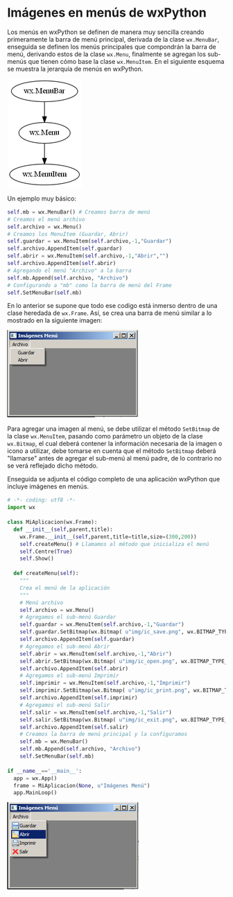 # Imágenes en menús de wxPython

Los menús en wxPython se definen de manera muy sencilla creando primeramente la barra de menú principal, 
derivada de la clase `wx.MenuBar`, enseguida se definen los menús principales que compondrán la barra de menú, derivando 
estos de la clase `wx.Menu`, finalmente se agregan los sub-menús que tienen cómo base la clase `wx.MenuItem`.
En el siguiente esquema se muestra la jerarquía de menús en wxPython.

![Jerarquía menús wxPython](img/wxmenu.png)

Un ejemplo muy básico:

```python
self.mb = wx.MenuBar() # Creamos barra de menú
# Creamos el menú archivo
self.archivo = wx.Menu()
# Creamos los MenuItem (Guardar, Abrir)
self.guardar = wx.MenuItem(self.archivo,-1,"Guardar")
self.archivo.AppendItem(self.guardar)
self.abrir = wx.MenuItem(self.archivo,-1,"Abrir","")
self.archivo.AppendItem(self.abrir)
# Agregando el menú "Archivo" a la barra
self.mb.Append(self.archivo, "Archivo")
# Configurando a "mb" como la barra de menú del Frame
self.SetMenuBar(self.mb)
```

En lo anterior se supone que todo ese codigo está inmerso dentro de una clase heredada de `wx.Frame`. Así, se crea una barra 
de menú similar a lo mostrado en la siguiente imagen:

![Imágenes en un menú wxPython](img/img1.png)

Para agregar una imagen al menú, se debe utilizar el método `SetBitmap` de la clase `wx.MenuItem`, pasando como parámetro 
un objeto de la clase `wx.Bitmap`, el cual deberá contener la información necesaria de la imagen o icono a utilizar, 
debe tomarse en cuenta que el método `SetBitmap` deberá "llamarse" antes de agregar el sub-menú al menú padre, de 
lo contrario no se verá reflejado dicho método.

Enseguida se adjunta el código completo de una aplicación wxPython que incluye imágenes en menús.

```python
# -*- coding: utf8 -*-
import wx

class MiAplicacion(wx.Frame):
  def __init__(self,parent,title):
    wx.Frame.__init__(self,parent,title=title,size=(300,200))
    self.createMenu() # Llamamos al método que inicializa el menú
    self.Centre(True)
    self.Show()
    
  def createMenu(self):
    """
    Crea el menú de la aplicación
    """
    # Menú archivo
    self.archivo = wx.Menu()
    # Agregamos el sub-menú Guardar
    self.guardar = wx.MenuItem(self.archivo,-1,"Guardar")
    self.guardar.SetBitmap(wx.Bitmap( u"img/ic_save.png", wx.BITMAP_TYPE_ANY ))
    self.archivo.AppendItem(self.guardar)
    # Agregamos el sub-menú Abrir
    self.abrir = wx.MenuItem(self.archivo,-1,"Abrir")
    self.abrir.SetBitmap(wx.Bitmap( u"img/ic_open.png", wx.BITMAP_TYPE_ANY ))
    self.archivo.AppendItem(self.abrir)
    # Agregamos el sub-menú Imprimir
    self.imprimir = wx.MenuItem(self.archivo,-1,"Imprimir")
    self.imprimir.SetBitmap(wx.Bitmap( u"img/ic_print.png", wx.BITMAP_TYPE_ANY ))
    self.archivo.AppendItem(self.imprimir)
    # Agregamos el sub-menú Salir
    self.salir = wx.MenuItem(self.archivo,-1,"Salir")
    self.salir.SetBitmap(wx.Bitmap( u"img/ic_exit.png", wx.BITMAP_TYPE_ANY ))
    self.archivo.AppendItem(self.salir)
    # Creamos la barra de menú principal y la configuramos
    self.mb = wx.MenuBar()
    self.mb.Append(self.archivo, "Archivo")
    self.SetMenuBar(self.mb)

if __name__=='__main__':
  app = wx.App()
  frame = MiAplicacion(None, u"Imágenes Menú")
  app.MainLoop()
```

![Imágenes en un menú wxPython](img/img2.png)

